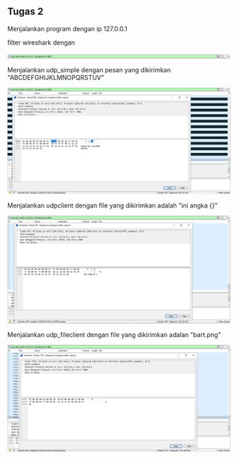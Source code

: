## Tugas 2

Menjalankan program dengan 
ip 127.0.0.1

filter wireshark dengan

![alt text](Gambar/filter.png)

Menjalankan udp_simple dengan pesan yang dikirimkan "ABCDEFGHIJKLMNOPQRSTUV"

![alt text](Gambar/clientsimple.png)

Menjalankan udpclient  dengan file yang dikirimkan adalah "ini angka {}"

![alt text](Gambar/udpclient.png)

Menjalankan udp_fileclient  dengan file yang dikirimkan adalan "bart.png"

![alt text](Gambar/udpfile.png)
